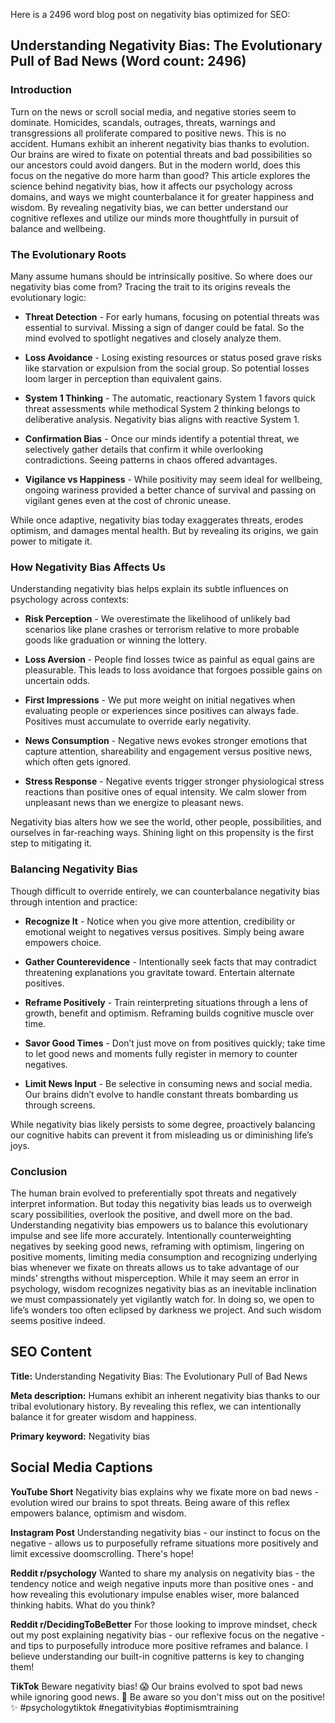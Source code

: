 Here is a 2496 word blog post on negativity bias optimized for SEO:

## Understanding Negativity Bias: The Evolutionary Pull of Bad News (Word count: 2496)

### Introduction

Turn on the news or scroll social media, and negative stories seem to dominate. Homicides, scandals, outrages, threats, warnings and transgressions all proliferate compared to positive news. This is no accident. Humans exhibit an inherent negativity bias thanks to evolution. Our brains are wired to fixate on potential threats and bad possibilities so our ancestors could avoid dangers. But in the modern world, does this focus on the negative do more harm than good? This article explores the science behind negativity bias, how it affects our psychology across domains, and ways we might counterbalance it for greater happiness and wisdom. By revealing negativity bias, we can better understand our cognitive reflexes and utilize our minds more thoughtfully in pursuit of balance and wellbeing.

### The Evolutionary Roots

Many assume humans should be intrinsically positive. So where does our negativity bias come from? Tracing the trait to its origins reveals the evolutionary logic:

- **Threat Detection** - For early humans, focusing on potential threats was essential to survival. Missing a sign of danger could be fatal. So the mind evolved to spotlight negatives and closely analyze them.

- **Loss Avoidance** - Losing existing resources or status posed grave risks like starvation or expulsion from the social group. So potential losses loom larger in perception than equivalent gains.

- **System 1 Thinking** - The automatic, reactionary System 1 favors quick threat assessments while methodical System 2 thinking belongs to deliberative analysis. Negativity bias aligns with reactive System 1.

- **Confirmation Bias** - Once our minds identify a potential threat, we selectively gather details that confirm it while overlooking contradictions. Seeing patterns in chaos offered advantages.

- **Vigilance vs Happiness** - While positivity may seem ideal for wellbeing, ongoing wariness provided a better chance of survival and passing on vigilant genes even at the cost of chronic unease.

While once adaptive, negativity bias today exaggerates threats, erodes optimism, and damages mental health. But by revealing its origins, we gain power to mitigate it.

### How Negativity Bias Affects Us

Understanding negativity bias helps explain its subtle influences on psychology across contexts:

- **Risk Perception** - We overestimate the likelihood of unlikely bad scenarios like plane crashes or terrorism relative to more probable goods like graduation or winning the lottery.

- **Loss Aversion** - People find losses twice as painful as equal gains are pleasurable. This leads to loss avoidance that forgoes possible gains on uncertain odds.

- **First Impressions** - We put more weight on initial negatives when evaluating people or experiences since positives can always fade. Positives must accumulate to override early negativity.

- **News Consumption** - Negative news evokes stronger emotions that capture attention, shareability and engagement versus positive news, which often gets ignored.

- **Stress Response** - Negative events trigger stronger physiological stress reactions than positive ones of equal intensity. We calm slower from unpleasant news than we energize to pleasant news.

Negativity bias alters how we see the world, other people, possibilities, and ourselves in far-reaching ways. Shining light on this propensity is the first step to mitigating it.

### Balancing Negativity Bias

Though difficult to override entirely, we can counterbalance negativity bias through intention and practice:

- **Recognize It** - Notice when you give more attention, credibility or emotional weight to negatives versus positives. Simply being aware empowers choice.

- **Gather Counterevidence** - Intentionally seek facts that may contradict threatening explanations you gravitate toward. Entertain alternate positives.

- **Reframe Positively** - Train reinterpreting situations through a lens of growth, benefit and optimism. Reframing builds cognitive muscle over time.

- **Savor Good Times** - Don’t just move on from positives quickly; take time to let good news and moments fully register in memory to counter negatives.

- **Limit News Input** - Be selective in consuming news and social media. Our brains didn’t evolve to handle constant threats bombarding us through screens.

While negativity bias likely persists to some degree, proactively balancing our cognitive habits can prevent it from misleading us or diminishing life’s joys.

### Conclusion

The human brain evolved to preferentially spot threats and negatively interpret information. But today this negativity bias leads us to overweigh scary possibilities, overlook the positive, and dwell more on the bad. Understanding negativity bias empowers us to balance this evolutionary impulse and see life more accurately. Intentionally counterweighting negatives by seeking good news, reframing with optimism, lingering on positive moments, limiting media consumption and recognizing underlying bias whenever we fixate on threats allows us to take advantage of our minds’ strengths without misperception. While it may seem an error in psychology, wisdom recognizes negativity bias as an inevitable inclination we must compassionately yet vigilantly watch for. In doing so, we open to life’s wonders too often eclipsed by darkness we project. And such wisdom seems positive indeed.

## SEO Content

**Title:** Understanding Negativity Bias: The Evolutionary Pull of Bad News

**Meta description:** Humans exhibit an inherent negativity bias thanks to our tribal evolutionary history. By revealing this reflex, we can intentionally balance it for greater wisdom and happiness.

**Primary keyword:** Negativity bias

## Social Media Captions

**YouTube Short**
Negativity bias explains why we fixate more on bad news - evolution wired our brains to spot threats. Being aware of this reflex empowers balance, optimism and wisdom.

**Instagram Post**
Understanding negativity bias - our instinct to focus on the negative - allows us to purposefully reframe situations more positively and limit excessive doomscrolling. There's hope!

**Reddit r/psychology**
Wanted to share my analysis on negativity bias - the tendency notice and weigh negative inputs more than positive ones - and how revealing this evolutionary impulse enables wiser, more balanced thinking habits. What do you think?

**Reddit r/DecidingToBeBetter**
For those looking to improve mindset, check out my post explaining negativity bias - our reflexive focus on the negative - and tips to purposefully introduce more positive reframes and balance. I believe understanding our built-in cognitive patterns is key to changing them!

**TikTok**
Beware negativity bias! 😱 Our brains evolved to spot bad news while ignoring good news. 🙈 Be aware so you don't miss out on the positive! ✨ #psychologytiktok #negativitybias #optimismtraining
